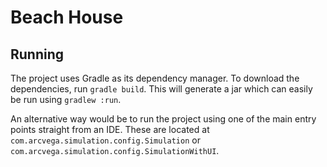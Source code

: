 # Beach House

## Running

The project uses Gradle as its dependency manager. To download the dependencies,
run `gradle build`. This will generate a jar which can easily be run using `gradlew :run`.

An alternative way would be to run the project using one of the main entry points
straight from an IDE. These are located at  `com.arcvega.simulation.config.Simulation` 
or `com.arcvega.simulation.config.SimulationWithUI`.